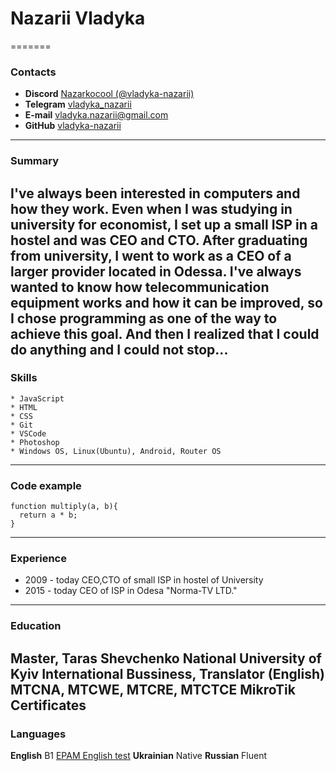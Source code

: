 # Nazarii Vladyka
=======
### Contacts
* **Discord**   [Nazarkocool (@vladyka-nazarii)](https://discordapp.com/users/Nazarkocool)
* **Telegram**  [vladyka_nazarii](https://t.me/vladyka_nazarii)
* **E-mail**    [vladyka.nazarii@gmail.com](mailto:vladyka.nazarii@gmail.com)
* **GitHub**    [vladyka-nazarii](https://github.com/vladyka-nazarii/)
-----------
### Summary
I've always been interested in computers and how they work. Even when I was studying in university for economist, I set up a small ISP in a hostel and was CEO and CTO. After graduating from university, I went to work as a CEO of a larger provider located in Odessa. I've always wanted to know how telecommunication equipment works and how it can be improved, so I chose programming as one of the way to achieve this goal. And then I realized that I could do anything and I could not stop...
-----------
### Skills
    * JavaScript
    * HTML
    * CSS
    * Git
    * VSCode
    * Photoshop
    * Windows OS, Linux(Ubuntu), Android, Router OS
-----------
### Code example
```
function multiply(a, b){
  return a * b;
}
```
-----------
### Experience
* 2009 - today    CEO,CTO of small ISP in hostel of University
* 2015 - today    CEO of ISP in Odesa "Norma-TV LTD."
-----------
### Education
**Master, Taras Shevchenko National University of Kyiv**
    International Bussiness, Translator (English)
**MTCNA, MTCWE, MTCRE, MTCTCE**
    MikroTik Certificates
-----------
### Languages
**English** B1 [EPAM English test](https://examinator.epam.com)
**Ukrainian** Native
**Russian** Fluent
